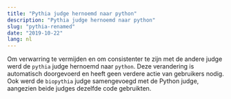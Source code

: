 ```yaml
---
title: "Pythia judge hernoemd naar python"
description: "Pythia judge hernoemd naar python"
slug: "pythia-renamed"
date: "2019-10-22"
lang: nl
---
```


Om verwarring te vermijden en om consistenter te zijn met de andere judge werd de `pythia` judge hernoemd naar `python`. Deze verandering is automatisch doorgevoerd en heeft geen verdere actie van gebruikers nodig. Ook werd de `biopythia` judge samengevoegd met de Python judge, aangezien beide judges dezelfde code gebruikten.
